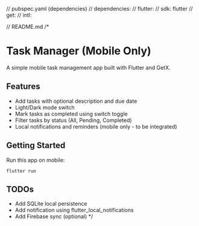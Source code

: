 
// pubspec.yaml (dependencies)
// dependencies:
// flutter:
//   sdk: flutter
// get:
// intl:

// README.md
/*
# Task Manager (Mobile Only)

A simple mobile task management app built with Flutter and GetX.

## Features
- Add tasks with optional description and due date
- Light/Dark mode switch
- Mark tasks as completed using switch toggle
- Filter tasks by status (All, Pending, Completed)
- Local notifications and reminders (mobile only - to be integrated)

## Getting Started
Run this app on mobile:
```
flutter run
```

## TODOs
- Add SQLite local persistence
- Add notification using flutter_local_notifications
- Add Firebase sync (optional)
  */

